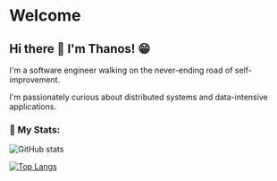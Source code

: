 # Welcome 


## Hi there 👋 I'm Thanos! :grin:

I'm a software engineer walking on the never-ending road of self-improvement. 

I'm passionately curious about distributed systems and data-intensive applications.

### 🚀 My Stats:
![GitHub stats](https://github-readme-stats.vercel.app/api?username=thanosngplus&show_icons=true&theme=radical)

[![Top Langs](https://github-readme-stats.vercel.app/api/top-langs/?username=thanosngplus&layout=compact&theme=tokyonight)](https://github.com/anuraghazra/github-readme-stats)
